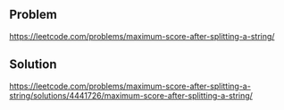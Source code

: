 ## Problem
https://leetcode.com/problems/maximum-score-after-splitting-a-string/

## Solution
https://leetcode.com/problems/maximum-score-after-splitting-a-string/solutions/4441726/maximum-score-after-splitting-a-string/